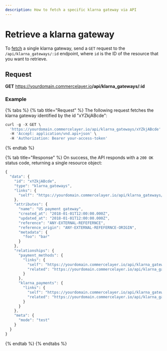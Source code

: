 ```yaml
---
description: How to fetch a specific klarna gateway via API
---
```


# Retrieve a klarna gateway

To <a href="https://docs.commercelayer.io/developers/fetching-resources" target="_blank">fetch</a> a single klarna gateway, send a `GET` request to the `/api/klarna_gateways/:id` endpoint, where `id` is the ID of the resource that you want to retrieve.

## Request

**GET** https://yourdomain.commercelayer.io<b>/api/klarna_gateways/:id</b>

### **Example**

{% tabs %}
{% tab title="Request" %}
The following request fetches the klarna gateway identified by the id "xYZkjABcde":

```javascript
curl -g -X GET \
  'https://yourdomain.commercelayer.io/api/klarna_gateways/xYZkjABcde' \
  -H 'Accept: application/vnd.api+json' \
  -H 'Authorization: Bearer your-access-token'
```
{% endtab %}

{% tab title="Response" %}
On success, the API responds with a `200 OK` status code, returning a single resource object:

```javascript
{
  "data": {
    "id": "xYZkjABcde",
    "type": "klarna_gateways",
    "links": {
      "self": "https://yourdomain.commercelayer.io/api/klarna_gateways/xYZkjABcde"
    },
    "attributes": {
      "name": "US payment gateway",
      "created_at": "2018-01-01T12:00:00.000Z",
      "updated_at": "2018-01-01T12:00:00.000Z",
      "reference": "ANY-EXTERNAL-REFEFERNCE",
      "reference_origin": "ANY-EXTERNAL-REFEFERNCE-ORIGIN",
      "metadata": {
        "foo": "bar"
      }
    },
    "relationships": {
      "payment_methods": {
        "links": {
          "self": "https://yourdomain.commercelayer.io/api/klarna_gateways/xYZkjABcde/relationships/payment_methods",
          "related": "https://yourdomain.commercelayer.io/api/klarna_gateways/xYZkjABcde/payment_methods"
        }
      },
      "klarna_payments": {
        "links": {
          "self": "https://yourdomain.commercelayer.io/api/klarna_gateways/xYZkjABcde/relationships/klarna_payments",
          "related": "https://yourdomain.commercelayer.io/api/klarna_gateways/xYZkjABcde/klarna_payments"
        }
      }
    },
    "meta": {
      "mode": "test"
    }
  }
}
```
{% endtab %}
{% endtabs %}

